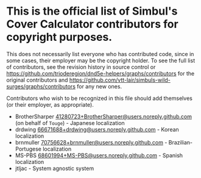 # This is the official list of Simbul's Cover Calculator contributors for copyright purposes.

 This does not necessarily list everyone who has contributed code, since in  some cases, their employer may be the copyright holder. To see the full list
 of contributors, see the revision history in source control or https://github.com/trioderegion/dnd5e-helpers/graphs/contributors for the original contributors 
 and https://github.com/vtt-lair/simbuls-wild-surges/graphs/contributors for any new ones.

 Contributors who wish to be recognized in this file should add themselves 
 (or their employer, as appropriate).

- BrotherSharper <41280723+BrotherSharper@users.noreply.github.com> (on behalf of `Touge`) - Japanese localization
- drdwing <66671688+drdwing@users.noreply.github.com> - Korean localization
- brnmuller <70756628+brnmuller@users.noreply.github.com> - Brazilian-Portugese localization
- MS-PBS <68601994+MS-PBS@users.noreply.github.com> - Spanish localization
- jtljac - System agnostic system

